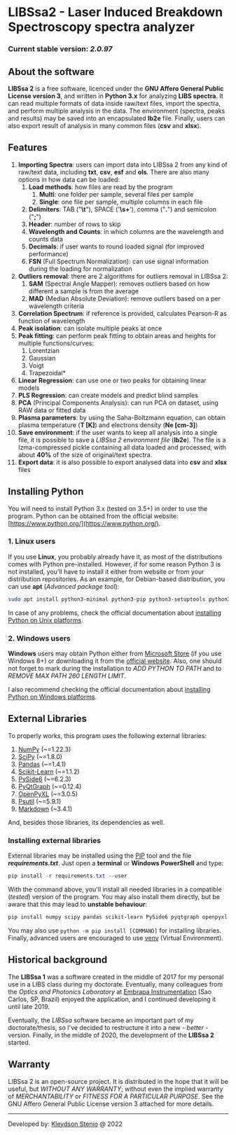 # LIBSsa2 - Laser Induced Breakdown Spectroscopy spectra analyzer

### Current stable version: _2.0.97_

## About the software

**LIBSsa 2** is a free software, licenced under the **GNU Affero General Public License
version 3**, and written in **Python 3.x** for analyzing **LIBS spectra**.
It can read multiple formats of data inside raw/text files, import the spectra, and
perform multiple analysis in the data. The environment (spectra, peaks and results)
may be saved into an encapsulated **lb2e** file.
Finally, users can also export result of analysis in many common files (**csv** and **xlsx**).

## Features

1. **Importing Spectra**: users can import data into LIBSsa 2 from any kind of raw/text
data, including **txt**, **csv**, **esf** and **ols**. There are also many options in how data can be loaded:
   1. **Load methods**: how files are read by the program
      1. **Multi**: one folder per sample, several files per sample
      2. **Single**: one file per sample, multiple columns in each file
   2. **Delimiters**: TAB ("**\t**"), SPACE ('**\s+**'), comma ("**.**") and semicolon ("**;**")
   3. **Header**: number of rows to skip
   4. **Wavelength and Counts**: in which columns are the wavelength and counts data
   5. **Decimals**: if user wants to round loaded signal (for improved performance)
   6. **FSN** (Full Spectrum Normalization): can use signal information during the loading for normalization
2. **Outliers removal**: there are 2 algorithms for outliers removal in LIBSsa 2:
   1. **SAM** (Spectral Angle Mapper): removes outliers based on how different a sample is from the average
   2. **MAD** (Median Absolute Deviation): remove outliers based on a per wavelength criteria
3. **Correlation Spectrum**: if reference is provided, calculates Pearson-R as function of wavelength
4. **Peak isolation**: can isolate multiple peaks at once
5. **Peak fitting**: can perform peak fitting to obtain areas and heights for multiple functions/curves: 
   1. Lorentzian
   2. Gaussian
   3. Voigt
   4. Trapezoidal*
6. **Linear Regression**: can use one or two peaks for obtaining linear models
7. **PLS Regression**: can create models and predict blind samples  
8. **PCA** (Principal Components Analysis): can run PCA on dataset, using RAW data or fitted data
9. **Plasma parameters**: by using the Saha-Boltzmann equation, can obtain plasma temperature (**T [K]**)
and electrons density (**Ne [cm-3]**)
10. **Save environment**: if the user wants to keep all analysis into a single file, it is possible
to save a _LIBSsa 2 environment file_ (**lb2e**). The file is a lzma-compressed pickle containing all
data loaded and processed, with about **40%** of the size of original/text spectra.  
11. **Export data**: it is also possible to export analysed data into **csv** and **xlsx** files

## Installing Python

You will need to install Python 3.x (tested on 3.5+) in order to use the program.
Python can be obtained from the official website: [https://www.python.org/](https://www.python.org/).

### 1. Linux users

If you use **Linux**, you probably already have it, as most of the distributions comes with
Python pre-installed. However, if for some reason Python 3 is not installed, you'll have to
install it either from website or from your distribution repositories. As an example,
for Debian-based distribution, you can use **apt** (_Advanced package tool_):

```bash
sudo apt install python3-minimal python3-pip python3-setuptools python3-wheel build-essential
```

In case of any problems, check the official documentation about [installing Python on
Unix platforms](https://docs.python.org/3/using/unix.html).

### 2. Windows users

**Windows** users may obtain Python either from [Microsoft Store](https://apps.microsoft.com/store/detail/python-39/9P7QFQMJRFP7)
(if you use Windows 8+) or downloading it from the [official website](https://www.python.org).
Also, one should not forget to mark during the installation to *ADD PYTHON TO PATH* and
to _REMOVE MAX PATH 260 LENGTH LIMIT_.

I also recommend checking the official documentation about [installing Python on
Windows platforms](https://docs.python.org/3/using/windows.html).

## External Libraries

To properly works, this program uses the following external libraries:

1. [NumPy](https://numpy.org/) (~=1.22.3)
2. [SciPy](https://scipy.org/) (~=1.8.0)
3. [Pandas](https://pandas.pydata.org/) (~=1.4.1)
4. [Scikit-Learn](https://scikit-learn.org/stable/) (~=1.1.2)
5. [PySide6](https://wiki.qt.io/Qt_for_Python) (~=6.2.3)
6. [PyQtGraph](https://pyqtgraph.readthedocs.io/en/latest/index.html) (~=0.12.4)
7. [OpenPyXL](https://openpyxl.readthedocs.io/en/stable/) (~=3.0.5)
8. [Psutil](https://github.com/giampaolo/psutil) (~=5.9.1)
9. [Markdown](https://python-markdown.github.io/) (~3.4.1)

And, besides those libraries, its dependencies as well.

### Installing external libraries

External libraries may be installed using the [PIP](https://docs.python.org/3/installing/index.html)
tool and the file _**requirements.txt**_. Just open a **terminal** or **Windows PowerShell**
and type:

```powershell
pip install -r requirements.txt --user
```

With the command above, you'll install all needed libraries in a compatible (_tested_)
version of the program. You may also install them directly, but be aware that this may lead
to **unstable behaviour**:

```powershell
pip install numpy scipy pandas scikit-learn PySide6 pyqtgraph openpyxl psutil markdown --user
```

You may also use `python -m pip install [COMMAND]` for installing libraries. Finally,
advanced users are encouraged to use [venv](https://docs.python.org/3/library/venv.html)
(Virtual Environment).

## Historical background

The **LIBSsa 1** was a software created in the middle of 2017 for my personal use
in a LIBS class during my doctorate. Eventually, many colleagues from the
_Optics and Photonics Laboratory_ at [Embrapa Instrumentation](https://www.embrapa.br/en/instrumentacao)
(Sao Carlos, SP, Brazil) enjoyed the application, and I continued developing it until late 2019.

Eventually, the _LIBSsa_ software became an important part of my doctorate/thesis,
so I've decided to restructure it into a new - _better_ - version. Finally, in the middle
of 2020, the development of the **LIBSsa 2** started.

## Warranty

LIBSsa 2 is an open-source project. It is distributed in the hope that it will be
useful, but *WITHOUT ANY WARRANTY*; without even the implied warranty of *MERCHANTABILITY*
or *FITNESS FOR A PARTICULAR PURPOSE*. See the GNU Affero General Public License
version 3 attached for more details.

---

Developed by: [Kleydson Stenio](mailto:kleydson.stenio@gmail.com?Subject=LIBSsa_2_QUESTIONS) @ 2022
